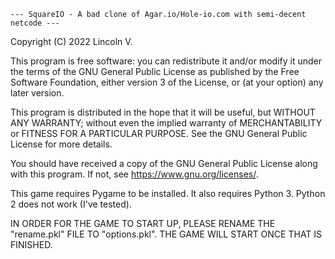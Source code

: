     --- SquareIO - A bad clone of Agar.io/Hole-io.com with semi-decent netcode ---
Copyright (C) 2022  Lincoln V.

This program is free software: you can redistribute it and/or modify
it under the terms of the GNU General Public License as published by
the Free Software Foundation, either version 3 of the License, or
(at your option) any later version.

This program is distributed in the hope that it will be useful,
but WITHOUT ANY WARRANTY; without even the implied warranty of
MERCHANTABILITY or FITNESS FOR A PARTICULAR PURPOSE.  See the
GNU General Public License for more details.

You should have received a copy of the GNU General Public License
along with this program.  If not, see <https://www.gnu.org/licenses/>.

This game requires Pygame to be installed. It also requires Python 3. Python 2 does not work (I've tested).

IN ORDER FOR THE GAME TO START UP, PLEASE RENAME THE "rename.pkl" FILE TO "options.pkl".
THE GAME WILL START ONCE THAT IS FINISHED.
